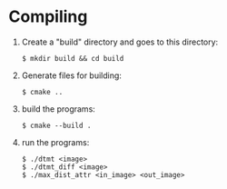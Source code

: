 # Compiling

1. Create a "build" directory and goes to this directory:
   
   ```shell
   $ mkdir build && cd build
   ```

2. Generate files for building:
   
   ```shell
   $ cmake .. 
   ```

3. build the programs:
   
   ```shell
   $ cmake --build .
   ```

4. run the programs:
   
   ```shell
   $ ./dtmt <image>
   $ ./dtmt_diff <image>
   $ ./max_dist_attr <in_image> <out_image>
   ```

